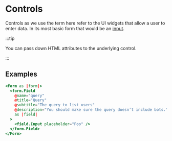 # Controls

Controls as we use the term here refer to the UI widgets that allow a user to enter data. In its most basic form that would be an [input](./input).

:::tip

You can pass down HTML attributes to the underlying control.

:::

## Examples

```hbs
<Form as |form|>
  <form.Field
    @name="query"
    @title="Query"
    @subtitle="The query to list users"
    @description="You should make sure the query doesn’t include bots."
    as |field|
  >
    <field.Input placeholder="Foo" />
  </form.Field>
</Form>
```
